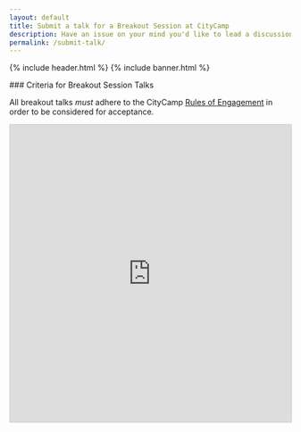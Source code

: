 ```yaml
---
layout: default
title: Submit a talk for a Breakout Session at CityCamp
description: Have an issue on your mind you'd like to lead a discussion on? Submit it here!
permalink: /submit-talk/
---
```

{% include header.html %}
{% include banner.html %}

<section class="section-padding">
	<div class="container">
    	<div class="row">
        	<div class="col-md-6">
### Criteria for Breakout Session Talks

All breakout talks *must* adhere to the CityCamp <a href="https://www.notion.so/citycampsav/Full-Official-Rules-of-Engagement-33710a6c3b4e4eb3a2a866030c1cd73a">Rules of Engagement</a> in order to be considered for acceptance.

<iframe class="airtable-embed" src="https://airtable.com/embed/shrqhWkruUE3dfxg1?backgroundColor=green" frameborder="0" onmousewheel="" width="100%" height="533" style="background: transparent; border: 1px solid #ccc;"></iframe>

</div>
</div>
</div>